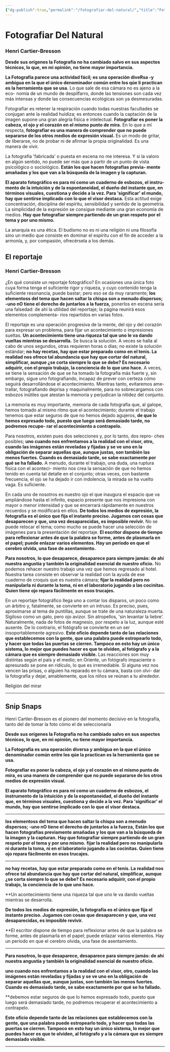 ```yaml
---
{"dg-publish":true,"permalink":"/fotografiar-del-natural/","title":"Fotografiar del Natural","noteIcon":"","created":"2023-08-03T12:14:48.223-05:00","updated":"2023-08-03T23:45:55.851-05:00"}
---
```



# Fotografiar Del Natural
### Henri Cartier-Bresson

**Desde sus orígenes la Fotografía no ha cambiado salvo en sus aspectos técnicos,
lo que, en mi opinión, no tiene mayor importancia.**

**La Fotografía parece una actividad fácil; es una operación diveRsa -y
ambigua en la que el único denominador común entre los qúe li practican
es la herramienta que se usa.** Lo que sale de esa cámara no es ajeno a la eco-
nomía de un mundo de despilfarro, donde las tensiones son cada vez más
intensas y donde las consecuencias ecológicas son ya desmesuradas.

Fotografiar es retener la respiración cuando todas nuestras facultades
se conjugan ante la realidad huidiza; es entonces cuando la captación de la
imagen supone una gran alegría física e intelectual.
**Fotografiar es poner la cabeza, el ojo y el corazón en el mismo punto de
mira.**
En lo que a mí respecta, **fotografiar es una manera de comprender que
no puede separarse de los otros medios de expresión visual.** Es un modo de
gritar, de liberarse, no de probar ni de afirmar la propia originalidad. Es una
manera de vivir.

La fotografía 'fabricada' o puesta en escena no me interesa. Y si la
valoro en algún sentido, no puede ser más que a partir de un punto de
vista psicológico o sociológico. **Están los que hacen fotografías previa-
mente amañadas y los que van a la búsqueda de la imagen y la capturan.**

**El aparato fotográfico es para mí como un cuaderno de esbozos, el instru-
mento de la intuición y de la espontaneidad, el dueño del instante que, en
términos visuales, cuestiona y decide a la vez. Para 'significar' el mundo,
hay que sentirse implicado con lo que el visor destaca.** Esta actitud exige
concentración, disciplina del espíritu, sensibilidad y sentido de la geometría.
La simplicidad de la expresión se consigue mediante una gran economía de
medios. **Hay que fotografiar siempre partiendo de un gran respeto por el
tema y por uno mismo.**

La anarquía es una ética.
El budismo no es ni una religión ni una filosofía sino un medio que
consiste en dominar el espíritu con el fin de acceder a la armonía, y, por
compasión, ofrecérsela a los demás.
## El reportaje
### Henri Cartier-Bresson

¿En qué consiste un reportaje fotográfico? En ocasiones una única foto cuya
forma tenga el suficiente rigor y riqueza, y cuyo contenido tenga la suficiente
resonancia, puede bastar; pero eso se da muy raramente; **los elementoss del
tema que hacen saltar la chispa son a menudo dispersos; -uno nO tiene
el derecho de juntarlos a la fuerza,** ponerlos en escena sería una falsedad: de
ahí la utilidad del reportaje; la página reunirá esos elementos complementa-
rios repartidos en varias fotos.

El reportaje es una operación progresiva de la mente, del ojo y del corazón
para expresar un problema, para fijar un acontecimiento o impresiones sueltas.
**Un acontecimiento tiene una riqueza tal que uno le va dando vueltas mientras se
desarrolla.** Se busca la solución. A veces se halla al cabo de unos segundos, otras
requieren horas o días; no existe la solución estándar; **no hay recetas, hay que
estar preparado como en el tenis. La realidad nos ofrece tal abundancia que hay
que cortar del natural, simplificar, aunque ¿se corta siempre lo que se debe?
Es necesario adquirir, con el propio trabajo, la conciencia de lo que uno hace.**
A veces, se tiene la sensación de que se ha tomado la fotografía más fuerte y,
sin embargo, sigue uno fotografiando, incapaz de prever con certeza cómo
seguirá desarrollándose el acontecimiento. Mientras tanto, evitaremos ame-
trallar, fotografiando deprisa y maquinalmente, para no sobrecargamos con
esbozos inútiles que atestan la memoria y perjudican la nitidez del conjunto.

La memoria es muy importante, memoria de cada fotografía que, al
galope, hemos tomado al mismo ritmo que el acontecimiento; durante el trabajo
tenemos que estar seguros de que no hemos dejado agujeros, **de que lo hemos
expresado todo, puesto que luego será demasiado tarde, no podremos recupe-
rar el acontecimiento a contrapelo.**

Para nosotros, existen pues dos selecciones y, por lo tanto, dos repro-
ches posibles; **uno cuando nos enfrentamos a la realidad con el visor, otro,
cuando las imágenes están reveladas y fijadas y se ve uno en la obligación
de separar aquellas que, aunque justas, son también las menos fuertes.
Cuando es demasiado tarde, se sabe exactamente por qué se ha fallado.** A
menudo, durante el trabajo, una duda, una ruptura física con el aconteci-
miento nos crea la sensación de que no hemos tenido en cuenta tal detalle en
el conjunto; otras veces, con bastante frecuencia, el ojo se ha dejado ir con
indolencia, la mirada se ha vuelto vaga. Es suficiente.

En cada uno de nosotros es nuestro ojo el que inaugura el espacio que va
ampliándose hasta el infinito, espacio presente que nos impresiona con mayor
o menor intensidad y que se encerrará rápidamente en nuestros recuerdos y se
modificará en ellos. **De todos los medios de expresión, la fotografía es el único
que fija el instante preciso. Jugamos con cosas que desaparecen y que, una vez
desaparecidas, es imposible revivir.** No se puede retocar el tema; como mucho
se puede hacer una selección de imágenes para la presentación del reportaje. **El
escritor dispone de tiempo para reflexionar antes de que la palabra se forme,
antes de plasmarla en el papel; puede enlazar varios elementos. Hay un período
en que el cerebro olvida, una fase de asentamiento.** 

**Para nosotros, lo que desaparece, desaparece para 
siempre jamás: de ahí nuestra angustia y también
la originalidad esencial de nuestro oficio.** No podemos rehacer nuestro trabajo
una vez que hemos regresado al hotel. Nuestra tarea consiste en observar la
realidad con la ayuda de ese cuaderno de croquis que es nuestra cámara; **fijar
la realidad pero no manipularla ni durante la toma, ni en el laboratorio
jugando a las cocinitas. Quien tiene ojo repara fácilmente en esos trucajes.**

En un reportaje fotográfico llega uno a contar los disparos, un poco
como un árbitro y, fatalmente, se convierte en un intruso. Es preciso, pues,
aproximarse al tema de puntillas, aunque se trate de una naturaleza muerta.
Sigiloso como un gato, pero ojo avizor. Sin atropellos, 'sin levantar la liebre'.
Naturalmente, nada de fotos de magnesio, por respeto a la luz, aunque esté
ausente. De lo contrario, el fotógrafo se convierte en un ser insoportablemente
agresivo. **Este oficio depende tanto de las relaciones que establecemos con la
gente, que una palabra puede estropearlo todo, y hacer que todas las puertas se
cierren. Tampoco en esto hay un único sistema, lo mejor que puedes hacer es
que te olviden, al fotógrafo y a la cámara que es siempre demasiado visible.** Las
reacciones son muy distintas según el país y el medio; en Oriente, un fotógrafo
impaciente o apresurado se pone en ridículo, lo que es irremediable. Si alguna
vez nos vencen las prisas, o alguien ha reparado en tu cámara, basta con olvi-
dar la fotografía y dejar, amablemente, que los niños se reúnan a tu alrededor.

Religión del mirar

---
## Snip Snaps

Henri Cartier-Bresson es el pionero del momento decisivo en la fotografía, tanto del de tomar la foto cómo el de seleccionarla

**Desde sus orígenes la Fotografía no ha cambiado salvo en sus aspectos técnicos, lo que, en mi opinión, no tiene mayor importancia.**

**La Fotografía es una operación diversa y ambigua en la que el único denominador común entre los qúe la practican es la herramienta que se usa.** 

**Fotografiar es poner la cabeza, el ojo y el corazón en el mismo punto de mira, es una manera de comprender que no puede separarse de los otros medios de expresión visual.**

**El aparato fotográfico es para mí como un cuaderno de esbozos, el instrumento de la intuición y de la espontaneidad, el dueño del instante que, en términos visuales, cuestiona y decide a la vez. Para 'significar' el mundo, hay que sentirse implicado con lo que el visor destaca.** 

---

**los elementoss del tema que hacen saltar la chispa son a menudo dispersos; -uno nO tiene el derecho de juntarlos a la fuerza,**
**Están los que hacen fotografías previamente amañadas y los que van a la búsqueda de la imagen y la capturan.**
**Hay que fotografiar siempre partiendo de un gran respeto por el tema y por uno mismo.**
**fijar la realidad pero no manipularla ni durante la toma, ni en el laboratorio jugando a las cocinitas. Quien tiene ojo repara fácilmente en esos trucajes.**

---
**no hay recetas, hay que estar preparado como en el tenis. La realidad nos ofrece tal abundancia que hay que cortar del natural, simplificar, aunque ¿se corta siempre lo que se debe? Es necesario adquirir, con el propio trabajo, la conciencia de lo que uno hace.** 

**Un acontecimiento tiene una riqueza tal que uno le va dando vueltas mientras se desarrolla.

**De todos los medios de expresión, la fotografía es el único que fija el instante preciso. Jugamos con cosas que desaparecen y que, una vez desaparecidas, es imposible revivir.** 

**El escritor dispone de tiempo para reflexionar antes de que la palabra se forme, antes de plasmarla en el papel; puede enlazar varios elementos. Hay un período en que el cerebro olvida, una fase de asentamiento.

--- 
**Para nosotros, lo que desaparece, desaparece para siempre jamás: de ahí nuestra angustia y también la originalidad esencial de nuestro oficio.** 

**uno cuando nos enfrentamos a la realidad con el visor, otro, cuando las imágenes están reveladas y fijadas y se ve uno en la obligación de separar aquellas que, aunque justas, son también las menos fuertes. Cuando es demasiado tarde, se sabe exactamente por qué se ha fallado.** 

**debemos estar seguros de que lo hemos expresado todo, puesto que luego será demasiado tarde, no podremos recuperar el acontecimiento a contrapelo.

**Este oficio depende tanto de las relaciones que establecemos con la gente, que una palabra puede estropearlo todo, y hacer que todas las puertas se cierren. Tampoco en esto hay un único sistema, lo mejor que puedes hacer es que te olviden, al fotógrafo y a la cámara que es siempre demasiado visible.** 
- - -
